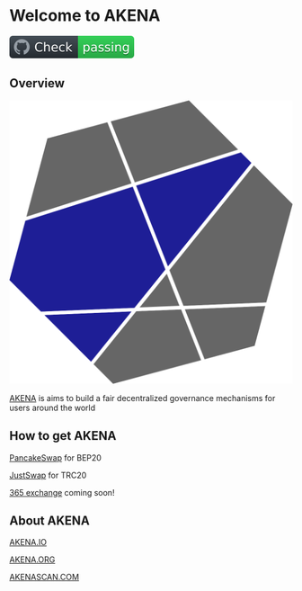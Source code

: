 # Welcome to AKENA
![logo](https://github.com/AkenaTeam/Akena/blob/contracts/logo/badge.svg)



## Overview

![logo](https://github.com/AkenaTeam/Akena/blob/contracts/logo/akena_logo_512.svg)

[AKENA](http://akena.io) is aims to build a fair decentralized  governance mechanisms for users around the world



## How to get AKENA

[PancakeSwap](https://pancakeswap.info/pool/0x32b2a05f22ef0088ca7831272a780e8ecda3288d) for BEP20

[JustSwap](https://justswap.network/?lang=en-US#/scan/detail/trx/TMsUFY8gZbWCY6rwMaow9YNBgcdWZte12Y) for TRC20 

[365 exchange](https://365.stream/r/turDsz) coming soon!


## About AKENA

[AKENA.IO](https://akena.io)

[AKENA.ORG](https://akena.org)

[AKENASCAN.COM](https://akenascan.com)
